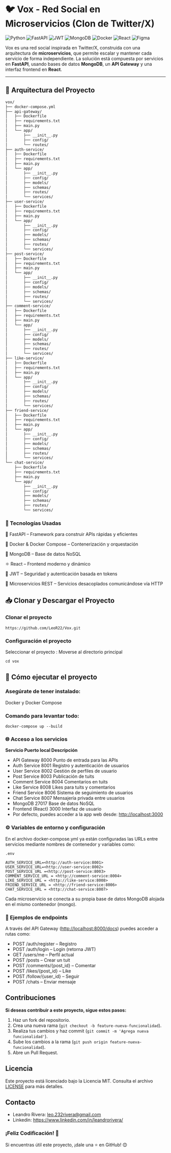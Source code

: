 # 🐦 Vox - Red Social en Microservicios (Clon de Twitter/X)
![Python](https://img.shields.io/badge/python-3670A0?style=flat&logo=python&logoColor=ffdd54) ![FastAPI](https://img.shields.io/badge/FastAPI-005571?style=flat&logo=fastapi) ![JWT](https://img.shields.io/badge/JWT-black?style=flat&logo=JSON%20web%20tokens) ![MongoDB](https://img.shields.io/badge/MongoDB-%234ea94b.svg?style=flat&logo=mongodb&logoColor=white) ![Docker](https://img.shields.io/badge/docker-%230db7ed.svg?style=flat&logo=docker&logoColor=white) ![React](https://img.shields.io/badge/react-%2320232a.svg?style=flat&logo=react&logoColor=%2361DAFB) ![Figma](https://img.shields.io/badge/figma-%23F24E1E.svg?style=flat&logo=figma&logoColor=white) 

Vox es una red social inspirada en Twitter/X, construida con una arquitectura de **microservicios**, que permite escalar y mantener cada servicio de forma independiente. La solución está compuesta por servicios en **FastAPI**, usando bases de datos **MongoDB**, un **API Gateway** y una interfaz frontend en **React**.

---

## 🧱 Arquitectura del Proyecto

```bash
vox/
├── docker-compose.yml
├── api-gateway/
│   ├── Dockerfile
│   ├── requirements.txt
│   ├── main.py
│   └── app/
│       ├── __init__.py
│       ├── config/
│       └── routes/
├── auth-service/
│   ├── Dockerfile
│   ├── requirements.txt
│   ├── main.py
│   └── app/
│       ├── __init__.py
│       ├── config/
│       ├── models/
│       ├── schemas/
│       ├── routes/
│       └── services/
├── user-service/
│   ├── Dockerfile
│   ├── requirements.txt
│   ├── main.py
│   └── app/
│       ├── __init__.py
│       ├── config/
│       ├── models/
│       ├── schemas/
│       ├── routes/
│       └── services/
├── post-service/
│   ├── Dockerfile
│   ├── requirements.txt
│   ├── main.py
│   └── app/
│       ├── __init__.py
│       ├── config/
│       ├── models/
│       ├── schemas/
│       ├── routes/
│       └── services/
├── comment-service/
│   ├── Dockerfile
│   ├── requirements.txt
│   ├── main.py
│   └── app/
│       ├── __init__.py
│       ├── config/
│       ├── models/
│       ├── schemas/
│       ├── routes/
│       └── services/
├── like-service/
│   ├── Dockerfile
│   ├── requirements.txt
│   ├── main.py
│   └── app/
│       ├── __init__.py
│       ├── config/
│       ├── models/
│       ├── schemas/
│       ├── routes/
│       └── services/
├── friend-service/
│   ├── Dockerfile
│   ├── requirements.txt
│   ├── main.py
│   └── app/
│       ├── __init__.py
│       ├── config/
│       ├── models/
│       ├── schemas/
│       ├── routes/
│       └── services/
└── chat-service/
    ├── Dockerfile
    ├── requirements.txt
    ├── main.py
    └── app/
        ├── __init__.py
        ├── config/
        ├── models/
        ├── schemas/
        ├── routes/
        └── services/
```
### 🧪 Tecnologías Usadas
🐍 FastAPI – Framework para construir APIs rápidas y eficientes

🐳 Docker & Docker Compose – Contenerización y orquestación

🍃 MongoDB – Base de datos NoSQL

⚛️ React – Frontend moderno y dinámico

🔐 JWT – Seguridad y autenticación basada en tokens

📡 Microservicios REST – Servicios desacoplados comunicándose vía HTTP

## 📥 Clonar y Descargar el Proyecto


### Clonar el proyecto

```
https://github.com/LeoR22/Vox.git
```

### Configuración el proyecto

Seleccionar el proyecto : Moverse al directorio principal

```
cd vox
```

## 🚀 Cómo ejecutar el proyecto

### Asegúrate de tener instalado:

Docker y Docker Compose

### Comando para levantar todo:

```
docker-compose up --build
```

### 🌐 Acceso a los servicios
**Servicio Puerto local Descripción**
- API Gateway 8000 Punto de entrada para las APIs
- Auth Service 8001 Registro y autenticación de usuarios
- User Service 8002 Gestión de perfiles de usuario
- Post Service 8003 Publicación de tuits
- Comment Service 8004 Comentarios en tuits
- Like Service 8008 Likes para tuits y comentarios
- Friend Service 8006 Sistema de seguimiento de usuarios
- Chat Service 8007 Mensajería privada entre usuarios
- MongoDB 27017 Base de datos NoSQL
- Frontend (React) 3000 Interfaz de usuario
- Por defecto, puedes acceder a la app web desde: <http://localhost:3000>

### ⚙️ Variables de entorno y configuración
En el archivo docker-compose.yml ya están configuradas las URLs entre servicios mediante nombres de contenedor y variables como:

```
.env
```

```
AUTH_SERVICE_URL=<http://auth-service:8001>
USER_SERVICE_URL=<http://user-service:8002>
POST_SERVICE_URL =<http://post-service:8003>
COMMENT_SERVICE_URL = <http://comment-service:8004>
LIKE_SERVICE_URL = <http://like-service:8008>
FRIEND_SERVICE_URL = <http://friend-service:8006>
CHAT_SERVICE_URL = <http://chat-service:8007>
```

Cada microservicio se conecta a su propia base de datos MongoDB alojada en el mismo contenedor (mongo).

### 📌 Ejemplos de endpoints
A través del API Gateway (<http://localhost:8000/docs>) puedes acceder a rutas como:

- POST /auth/register – Registro
- POST /auth/login – Login (retorna JWT)
- GET /users/me – Perfil actual
- POST /posts – Crear un tuit
- POST /comments/{post_id} – Comentar
- POST /likes/{post_id} – Like
- POST /follow/{user_id} – Seguir
- POST /chats – Enviar mensaje


## Contribuciones

**Si deseas contribuir a este proyecto, sigue estos pasos:**

1. Haz un fork del repositorio.
2. Crea una nueva rama (`git checkout -b feature-nueva-funcionalidad`).
3. Realiza tus cambios y haz commit (`git commit -m 'Agrega nueva funcionalidad'`).
4. Sube los cambios a la rama (`git push origin feature-nueva-funcionalidad`).
5. Abre un Pull Request.

## Licencia

Este proyecto está licenciado bajo la Licencia MIT. Consulta el archivo [LICENSE](LICENSE) para más detalles.

## Contacto

- Leandro Rivera: <leo.232rivera@gmail.com>
- Linkedin: <https://www.linkedin.com/in/leandrorivera/>

### ¡Feliz Codificación! 🚀

Si encuentras útil este proyecto, ¡dale una ⭐ en GitHub! 😊
